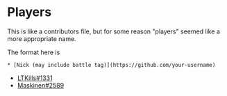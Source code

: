 # Players
This is like a contributors file, but for some reason "players" seemed like a more appropriate name.

The format here is

```
* [Nick (may include battle tag)](https://github.com/your-username)
```


* [LTKills#1331](https://github.com/LTKills)
* [Maskinen#2589](https://github.com/mtenmann)
